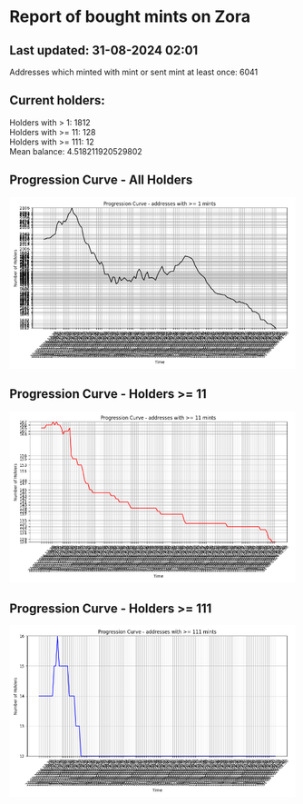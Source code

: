 # Report of bought mints on Zora
## Last updated: 31-08-2024 02:01
Addresses which minted with mint or sent mint at least once: 6041

## Current holders:
Holders with > 1: 1812  
Holders with >= 11: 128  
Holders with >= 111: 12  
Mean balance: 4.518211920529802  

## Progression Curve - All Holders
![addresses with >= 1 mint](progression_curve_all.png)
## Progression Curve - Holders >= 11
![addresses with >= 11 mints](progression_curve_gt_11.png)
## Progression Curve - Holders >= 111
![addresses with >= 111 mints](progression_curve_gt_111.png)
